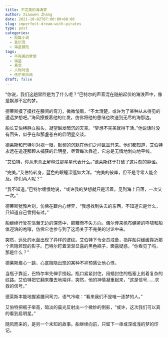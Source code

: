 ```yaml
---
title: 不完美的海涛梦
author: Xiaowen Zhang
date: 2021-10-02T07:00:00+08:00
slug: imperfect-dream-with-pirates
type: post
categories:
  - 短篇小说
  - 意识流
  - 海盗冒险
tags:
  - 不完美的梦想
  - 海盗
  - 悬念
  - 人物对话
  - 伍尔芙风格
draft: false
---
```


“你说，我们这趟冒险是为了什么呢？”巴特尔的声音混在随船起伏的海浪声中，像是飘渺不定的梦。

德莱斯摸了摸挂在腰间的弯刀，微微皱眉，“不太清楚，或许为了某种从未得见的遥远梦想吧。”海风撩拨着他的红发，仿佛将他的思绪也吹送到无尽的海那边。

船长艾伯特静立船头，凝望越发暗沉的天空。“梦想不完美就得干活。”他说话时没有回头，似乎在和那盏苍白的启明星交谈。

德莱斯和巴特尔对视一眼，默契的沉默在他们之间氤氲开来。他们都知道，艾伯特永远在追逐那颗未捕获的启明星，尽管每次靠近，它总是无情地划向地平线。

“艾伯特，你从未真正解释过那星星代表什么。”德莱斯终于打破了这片刻的静谧。

“完美。”艾伯特转身，蓝色的眼瞳深邃如大洋。“完美的彼岸，但不是寻常人能企及。你们两人呢？”

“我不知道。”巴特尔缓慢地说，“或许我的梦想就只是活着，见到海上日落，一次又一次。”

德莱斯犹豫片刻，仿佛在跟内心博弈，“我想找到失去的东西，不知道它是什么，只知道自己曾拥有过。”

船继续行驶在浩瀚无边的深蓝中，颠簸而不失方向。偶尔传来帆布绷紧的呼啸和船体迎浪的咆哮，仿佛它也参与到了这场关于不完美的讨论中来。

突然，远处的水面出现了异样的波纹。艾伯特下令全员戒备，指挥船只缓缓靠近那个若隐若现的影子。巴特尔盯着渐渐显露的黑色瓶子，面露疑惑，“你看见了吗，那是什么？”

德莱斯眉心一跳，心底隐隐出现的某种不祥预感让他心悸。

当瓶子靠近，巴特尔率先伸手捞起。瓶口紧紧封住，用蜡封住的瓶塞上刻着复杂的纹路。艾伯特把它翻来覆去地端详，突然，他的神情凝重起来，“这是信号……求救的信号。”

德莱斯本能地握紧腰间弯刀，语气冷峻：“看来我们不是唯一逐梦的人。”

艾伯特把瓶子举高，暗淡的晨光反射出一个微妙的倒影，“或许，这次我们可以真的看到启明星。”

随风而来的，是另一个未知的故事。船继续向前，只留下一串或深或浅的梦的印记。
